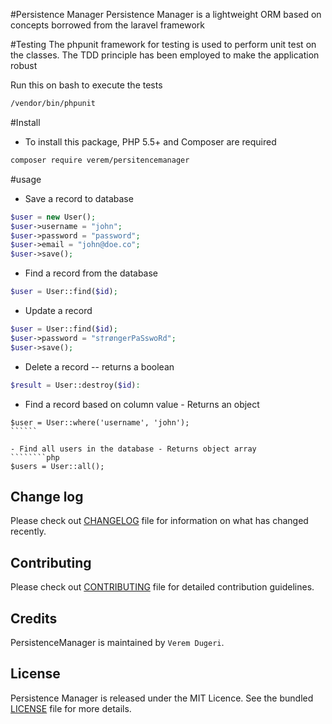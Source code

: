 #Persistence Manager
Persistence Manager is a lightweight ORM based on concepts
borrowed from the laravel framework


#Testing
 The phpunit framework for testing is used to perform
 unit test on the classes. The TDD principle has been
 employed to make the application robust

 Run this on bash to execute the tests
 ```````bash
 /vendor/bin/phpunit
`````````

#Install

- To install this package, PHP 5.5+ and Composer are required

````bash
composer require verem/persitencemanager
``````

#usage

- Save a record to database

````````php
$user = new User();
$user->username = "john";
$user->password = "password";
$user->email = "john@doe.co";
$user->save();
`````````
- Find a record from the database

``````php
$user = User::find($id);
``````
- Update a record

``````php
$user = User::find($id);
$user->password = "s†røngerPaSswoRd";
$user->save();
``````
- Delete a record -- returns a boolean

````````php
$result = User::destroy($id):
````````

- Find a record based on column value - Returns an object

```````
$user = User::where('username', 'john');
``````

- Find all users in the database - Returns object array
````````php
$users = User::all();
````````

## Change log
Please check out [CHANGELOG](CHANGELOG.md) file for information on what has changed recently.

## Contributing
Please check out [CONTRIBUTING](CONTRIBUTING.md) file for detailed contribution guidelines.

## Credits
PersistenceManager is maintained by `Verem Dugeri`.

## License
Persistence Manager is released under the MIT Licence. See the bundled [LICENSE](LICENSE.md) file for more details.



